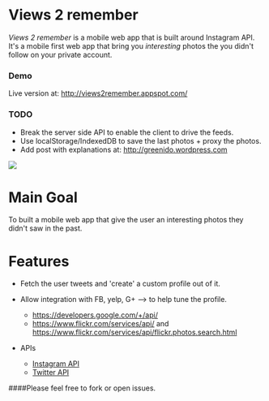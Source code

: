 Views 2 remember
================

*Views 2 remember* is a mobile web app that is built around Instagram API.
It's a mobile first web app that bring you *interesting* photos 
the you didn't follow on your private account.

### Demo
Live version at: http://views2remember.appspot.com/

### TODO
* Break the server side API to enable the client to drive the feeds.
* Use localStorage/IndexedDB to save the last photos + proxy the photos.
* Add post with explanations at: http://greenido.wordpress.com

![](http://ido-green.appspot.com/imgs/someone-busy-is-running.png)

Main Goal
=========
To built a mobile web app that give the user an interesting photos they didn't saw in the past.


Features
========
* Fetch the user tweets and 'create' a custom profile out of it.
* Allow integration with FB, yelp, G+ --> to help tune the profile.  
  * https://developers.google.com/+/api/
  * https://www.flickr.com/services/api/ and https://www.flickr.com/services/api/flickr.photos.search.html

* APIs 
  * [Instagram API](http://instagram.com/developer/endpoints/)
  * [Twitter API](https://dev.twitter.com/)

####Please feel free to fork or open issues.


